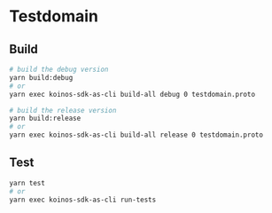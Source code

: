 # Testdomain

## Build
```sh
# build the debug version
yarn build:debug
# or
yarn exec koinos-sdk-as-cli build-all debug 0 testdomain.proto 

# build the release version
yarn build:release
# or
yarn exec koinos-sdk-as-cli build-all release 0 testdomain.proto 
```

## Test
```sh
yarn test
# or
yarn exec koinos-sdk-as-cli run-tests
```